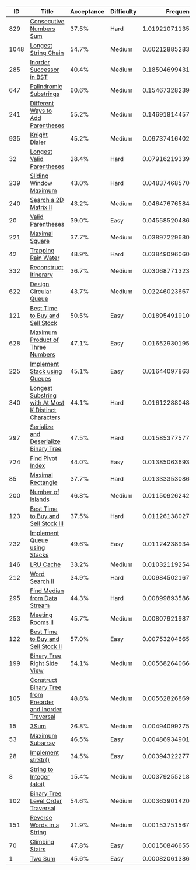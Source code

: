 |ID|Title|Acceptance|Difficulty|Frequency|
|----|-----|----|---|---|
|829|[Consecutive Numbers Sum]( https://leetcode.com/problems/consecutive-numbers-sum)|37.5%|Hard|1.0192107113585394|
|1048|[Longest String Chain]( https://leetcode.com/problems/longest-string-chain)|54.7%|Medium|0.6021288528371614|
|285|[Inorder Successor in BST]( https://leetcode.com/problems/inorder-successor-in-bst)|40.4%|Medium|0.1850469943157836|
|647|[Palindromic Substrings]( https://leetcode.com/problems/palindromic-substrings)|60.6%|Medium|0.154673282399905|
|241|[Different Ways to Add Parentheses]( https://leetcode.com/problems/different-ways-to-add-parentheses)|55.2%|Medium|0.14691814457724592|
|935|[Knight Dialer]( https://leetcode.com/problems/knight-dialer)|45.2%|Medium|0.09737416402517636|
|32|[Longest Valid Parentheses]( https://leetcode.com/problems/longest-valid-parentheses)|28.4%|Hard|0.07916219339634281|
|239|[Sliding Window Maximum]( https://leetcode.com/problems/sliding-window-maximum)|43.0%|Hard|0.0483746857022364|
|240|[Search a 2D Matrix II]( https://leetcode.com/problems/search-a-2d-matrix-ii)|43.2%|Medium|0.04647676584572884|
|20|[Valid Parentheses]( https://leetcode.com/problems/valid-parentheses)|39.0%|Easy|0.045585204865984434|
|221|[Maximal Square]( https://leetcode.com/problems/maximal-square)|37.7%|Medium|0.03897229680620825|
|42|[Trapping Rain Water]( https://leetcode.com/problems/trapping-rain-water)|48.9%|Hard|0.038490960607653675|
|332|[Reconstruct Itinerary]( https://leetcode.com/problems/reconstruct-itinerary)|36.7%|Medium|0.030687713231237448|
|622|[Design Circular Queue]( https://leetcode.com/problems/design-circular-queue)|43.7%|Medium|0.02246023667974994|
|121|[Best Time to Buy and Sell Stock]( https://leetcode.com/problems/best-time-to-buy-and-sell-stock)|50.5%|Easy|0.018954919107260947|
|628|[Maximum Product of Three Numbers]( https://leetcode.com/problems/maximum-product-of-three-numbers)|47.1%|Easy|0.016529301951210565|
|225|[Implement Stack using Queues]( https://leetcode.com/problems/implement-stack-using-queues)|45.1%|Easy|0.01644097863345757|
|340|[Longest Substring with At Most K Distinct Characters]( https://leetcode.com/problems/longest-substring-with-at-most-k-distinct-characters)|44.1%|Hard|0.016122880486563188|
|297|[Serialize and Deserialize Binary Tree]( https://leetcode.com/problems/serialize-and-deserialize-binary-tree)|47.5%|Hard|0.01585377577217724|
|724|[Find Pivot Index]( https://leetcode.com/problems/find-pivot-index)|44.0%|Easy|0.013850636933899008|
|85|[Maximal Rectangle]( https://leetcode.com/problems/maximal-rectangle)|37.7%|Hard|0.013333530869465187|
|200|[Number of Islands]( https://leetcode.com/problems/number-of-islands)|46.8%|Medium|0.011509262420590827|
|123|[Best Time to Buy and Sell Stock III]( https://leetcode.com/problems/best-time-to-buy-and-sell-stock-iii)|37.5%|Hard|0.011261380272539033|
|232|[Implement Queue using Stacks]( https://leetcode.com/problems/implement-queue-using-stacks)|49.6%|Easy|0.011242389348933884|
|146|[LRU Cache]( https://leetcode.com/problems/lru-cache)|33.2%|Medium|0.010321192540274932|
|212|[Word Search II]( https://leetcode.com/problems/word-search-ii)|34.9%|Hard|0.009845021678804893|
|295|[Find Median from Data Stream]( https://leetcode.com/problems/find-median-from-data-stream)|44.3%|Hard|0.00899893586856953|
|253|[Meeting Rooms II]( https://leetcode.com/problems/meeting-rooms-ii)|45.7%|Medium|0.008079219870546493|
|122|[Best Time to Buy and Sell Stock II]( https://leetcode.com/problems/best-time-to-buy-and-sell-stock-ii)|57.0%|Easy|0.007532046655581962|
|199|[Binary Tree Right Side View]( https://leetcode.com/problems/binary-tree-right-side-view)|54.1%|Medium|0.0056826406650506926|
|105|[Construct Binary Tree from Preorder and Inorder Traversal]( https://leetcode.com/problems/construct-binary-tree-from-preorder-and-inorder-traversal)|48.8%|Medium|0.005628268691614718|
|15|[3Sum]( https://leetcode.com/problems/3sum)|26.8%|Medium|0.004940992758742591|
|53|[Maximum Subarray]( https://leetcode.com/problems/maximum-subarray)|46.5%|Easy|0.004869349014182134|
|28|[Implement strStr()]( https://leetcode.com/problems/implement-strstr)|34.5%|Easy|0.003943222775040032|
|8|[String to Integer (atoi)]( https://leetcode.com/problems/string-to-integer-atoi)|15.4%|Medium|0.0037925521897059712|
|102|[Binary Tree Level Order Traversal]( https://leetcode.com/problems/binary-tree-level-order-traversal)|54.6%|Medium|0.003639014205004082|
|151|[Reverse Words in a String]( https://leetcode.com/problems/reverse-words-in-a-string)|21.9%|Medium|0.0015375156780384337|
|70|[Climbing Stairs]( https://leetcode.com/problems/climbing-stairs)|47.8%|Easy|0.0015084665529624085|
|1|[Two Sum]( https://leetcode.com/problems/two-sum)|45.6%|Easy|0.0008206138651873125|
